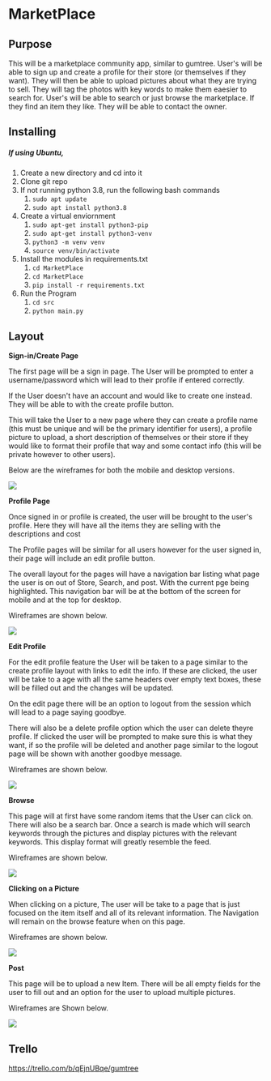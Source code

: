 # MarketPlace

## Purpose

This will be a marketplace community app, similar to gumtree. User's will be able to sign up and create a profile for their store (or themselves if they want). They will then be able to upload pictures about what they are trying to sell. They will tag the photos with key words to make them eaesier to search for.
User's will be able to search or just browse the marketplace. If they find an item they like. They will be able to contact the owner.

## Installing

##### If using Ubuntu,

1. Create a new directory and cd into it
2. Clone git repo
3. If not running python 3.8, run the following bash commands
    1. `sudo apt update`
    2. `sudo apt install python3.8`
4. Create a virtual enviornment
    1. `sudo apt-get install python3-pip`
    2. `sudo apt-get install python3-venv`
    3. `python3 -m venv venv`
    4. `source venv/bin/activate`
5. Install the modules in requirements.txt
    1. `cd MarketPlace`
    2. `cd MarketPlace`
    3. `pip install -r requirements.txt`
6. Run the Program
    1. `cd src`
    2. `python main.py`


## Layout
**Sign-in/Create Page**

The first page will be a sign in page. The User will be prompted to enter a username/password which will lead to their profile if entered correctly.

If the User doesn't have an account and would like to create one instead. They will be able to with the create profile button.

This will take the User to a new page where they can create a profile name (this must be unique and will be the primary identifier for users), a profile picture to upload, a short description of themselves or their store if they would like to format their profile that way and some contact info (this will be private however to other users).

Below are the wireframes for both the mobile and desktop versions.

![](docs/SignIn.png)

**Profile Page**

Once signed in or profile is created, the user will be brought to the user's profile. Here they will have all the items they are selling with the descriptions and cost

The Profile pages will be similar for all users however for the user signed in, their page will include an edit profile button.

The overall layout for the pages will have a navigation bar listing what page the user is on out of Store, Search, and post. With the current pge being highlighted. This navigation bar will be at the bottom of the screen for mobile and at the top for desktop.

Wireframes are shown below.

![](docs/Stores.png)

**Edit Profile**

For the edit profile feature the User will be taken to a page similar to the create profile layout with links to edit the info. If these are clicked, the user will be take to a age with all the same headers over empty text boxes, these will be filled out and the changes will be updated.

On the edit page there will be an option to logout from the session which will lead to a page saying goodbye.

There will also be a delete profile option which the user can delete theyre profile. If clicked the user will be prompted to make sure this is what they want, if so the profile will be deleted and another page similar to the logout page will be shown with another goodbye message.

Wireframes are shown below.

![](docs/EditStore.png)

**Browse**

This page will at first have some random items that the User can click on. There will also be a search bar. Once a search is made which will search keywords through the pictures and display pictures with the relevant keywords. This display format will greatly resemble the feed.

Wireframes are shown below.

![](docs/Browse.png)

**Clicking on a Picture**

When clicking on a picture, The user will be take to a page that is just focused on the item itself and all of its relevant information. The Navigation will remain on the browse feature when on this page.

Wireframes are shown below.

![](docs/ClickItem.png)

**Post**

This page will be to upload a new Item. There will be all empty fields for the user to fill out and an option for the user to upload multiple pictures.

Wireframes are Shown below.

![](docs/Post.png)

## Trello 

https://trello.com/b/qEjnUBqe/gumtree